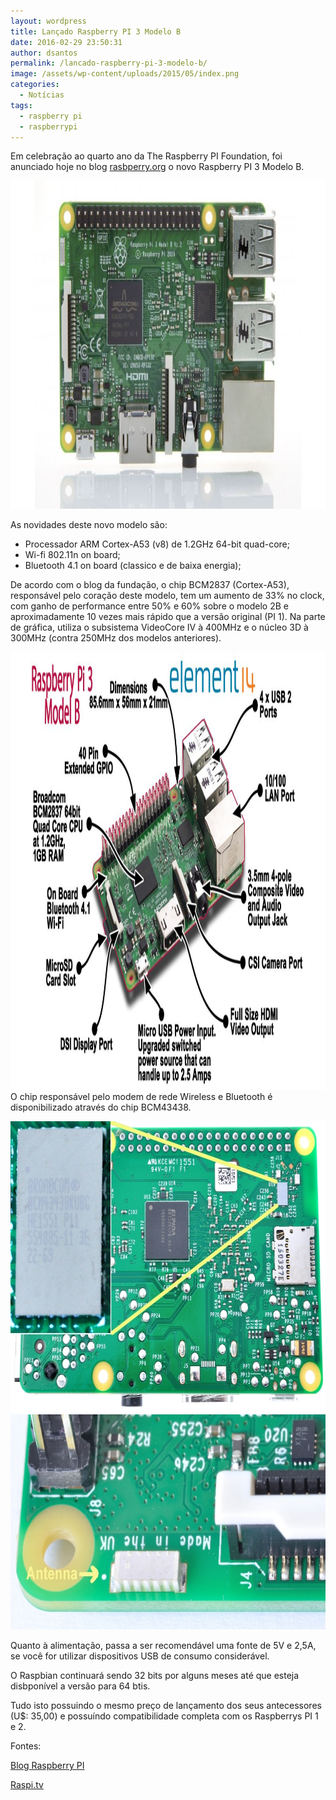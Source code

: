 ```yaml
---
layout: wordpress
title: Lançado Raspberry PI 3 Modelo B
date: 2016-02-29 23:50:31
author: dsantos
permalink: /lancado-raspberry-pi-3-modelo-b/
image: /assets/wp-content/uploads/2015/05/index.png
categories:
  - Notícias
tags:
  - raspberry pi
  - raspberrypi
---
```


Em celebração ao quarto ano da The Raspberry PI Foundation, foi anunciado hoje no blog <a href="http://rasbperry.org" target="_blank">rasbperry.org</a> o novo Raspberry PI 3 Modelo B.

<img class="aligncenter size-full wp-image-4905" src="/assets/wp-content/uploads/2016/02/RPI05B3.jpg" alt="RPI05B3" width="938" height="525" />

<!--more-->

As novidades deste novo modelo são:
<ul>
	<li>Processador ARM Cortex-A53 (v8) de 1.2GHz 64-bit quad-core;</li>
	<li>Wi-fi 802.11n on board;</li>
	<li>Bluetooth 4.1 on board (classico e de baixa energia);</li>
</ul>
De acordo com o blog da fundação, o chip BCM2837 (Cortex-A53), responsável pelo coração deste modelo, tem um aumento de 33% no clock, com ganho de performance entre 50% e 60% sobre o modelo 2B e aproximadamente 10 vezes mais rápido que a versão original (PI 1). Na parte de gráfica, utiliza o subsistema VideoCore IV à 400MHz e o núcleo 3D à 300MHz (contra 250MHz dos modelos anteriores).

<img class="aligncenter size-full wp-image-4902" src="/assets/wp-content/uploads/2016/02/Raspberry_Pi3.jpg" alt="Raspberry_Pi3" width="1250" height="700" /> O chip responsável pelo modem de rede Wireless e Bluetooth é disponibilizado através do chip BCM43438.

<img class="aligncenter size-full wp-image-4903" src="/assets/wp-content/uploads/2016/02/RaspberryPi3B-wifiChip.jpg" alt="RaspberryPi3B-wifiChip" width="700" height="466" /> <img class="aligncenter size-full wp-image-4904" src="/assets/wp-content/uploads/2016/02/RaspberryPi3B-wifiAntenna.jpg" alt="RaspberryPi3B-wifiAntenna" width="700" height="344" />

Quanto à alimentação, passa a ser recomendável uma fonte de 5V e 2,5A, se você for utilizar dispositivos USB de consumo considerável.

O Raspbian continuará sendo 32 bits por alguns meses até que esteja disbponível a versão para 64 btis.

Tudo isto possuindo o mesmo preço de lançamento dos seus antecessores (U$: 35,00) e possuíndo compatibilidade completa com os Raspberrys PI 1 e 2.

Fontes:

<a href="https://www.raspberrypi.org/blog/raspberry-pi-3-on-sale" target="_blank">Blog Raspberry PI</a>

<a href="http://raspi.tv/2016/raspberry-pi-3-model-b-launches-today-64-bit-quad-a53-1-2-ghz-bcm2837" target="_blank">Raspi.tv</a>